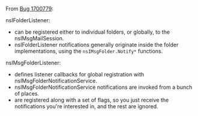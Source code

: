 From [Bug 1700779](https://bugzilla.mozilla.org/show_bug.cgi?id=1700779):


nsIFolderListener:

- can be registered either to individual folders, or globally, to the nsIMsgMailSession.
- nsIFolderListener notifications generally originate inside the folder implementations, using the `nsIMsgFolder.Notify*` functions.

nsIMsgFolderListener:

- defines listener callbacks for global registration with nsIMsgFolderNotificationService.
- nsIMsgFolderNotificationService notifications are invoked from a bunch of places.
- are registered along with a set of flags, so you just receive the notifications you're interested in, and the rest are ignored.



